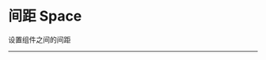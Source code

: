 # 间距 Space

设置组件之间的间距

---

<script setup>
import SpaceBasicUse from "./component/space-basic-use.md"
import SpaceVerticalOffset from "./component/space-vertical-offset.md"
import SpaceSize from "./component/space-size.md"
import SpaceAlign from "./component/space-align.md"
import SpaceWrap from "./component/space-wrap.md"
import SpaceSplit from "./component/space-split.md"
import SpaceApi from "./component/space-api.md"
import SpaceTip from "./component/space-tip.md"
</script>

<space-basic-use />
<space-vertical-offset />
<space-size />
<space-align />
<space-wrap />
<space-split />

<space-api />
<space-tip />
